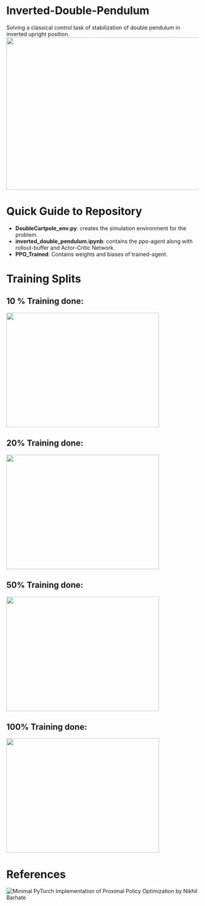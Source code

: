 # Inverted-Double-Pendulum
Solving a classical control task of stabilization of double pendulum in inverted upright position.
<img src="https://user-images.githubusercontent.com/74346112/160151198-88399c94-56d6-4259-9afa-4193a6212c78.PNG" width="800" height="400">

# Quick Guide to Repository
- __DoubleCartpole_env.py__: creates the simulation environment for the problem.<br>
- __inverted_double_pendulum.ipynb__: contains the ppo-agent along with rollout-buffer and Actor-Critic Network.<br>
- __PPO_Trained__: Contains weights and biases of trained-agent.<br>

# Training Splits
## 10 % Training done:
<img src="https://user-images.githubusercontent.com/74346112/160209610-4aa6f9c4-797e-43c0-96cc-b25467ddfd72.gif" width="400" height="300">

## 20% Training done:
<img src="https://user-images.githubusercontent.com/74346112/160210146-59ea936f-e85e-4084-a927-cb98d00021a6.gif" width="400" height="300">

## 50% Training done:
<img src="https://user-images.githubusercontent.com/74346112/160210333-1ef90996-b4be-4d0d-9152-eae624dcb3db.gif" width="400" height="300">

## 100% Training done:
<img src="https://user-images.githubusercontent.com/74346112/160210442-7a088709-f49a-40e9-9ebf-c91f5f99a860.gif" width="400" height="300">

# References
![Minimal PyTorch Implementation of Proximal Policy Optimization by Nikhil Barhate](https://github.com/nikhilbarhate99/PPO-PyTorch)


